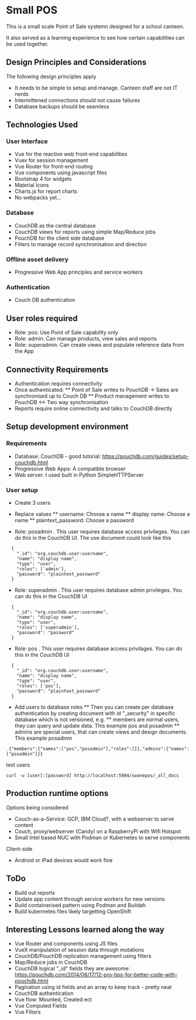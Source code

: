 # Small POS
This is a small scale Point of Sale systemn designed for a school canteen. 

It also served as a learning experience to see how certain capabilities can be used together. 

## Design Principles and Considerations
The following design principles apply
* It needs to be simple to setup and manage. Canteen staff are not IT nerds
* Intermittened connections should not cause failures
* Database backups should be seamless

## Technologies Used
### User Interface
* Vue for the reactive web front-end capabilities
* Vuex for session management
* Vue Router for front-end routing
* Vue components using javascript files
* Bootstrap 4 for widgets
* Material Icons
* Charts.js for report charts
* No webpacks yet...

### Database
* CouchDB as the central database
* CouchDB views for reports using simple Map/Reduce jobs
* PouchDB for the client side database
* Filters to manage record synchronisation and direction

### Offline asset delivery
* Progressive Web App principles and service workers

### Authentication
* Couch DB authentication


## User roles required
* Role: pos: Use Point of Sale capability only
* Role: admin: Can manage products, view sales and reports
* Role: superadmin: Can create views and populate reference data from the App

## Connectivity Requirements
* Authentication requires connectivity
* Once authenticated: 
** Point of Sale writes to PouchDB -> Sales are synchronised up to Couch DB
** Product management writes to PouchDB <-> Two way synchronisation
* Reports require online connectivity and talks to CouchDB directly

## Setup development environment
### Requirements
* Database: CouchDB - good tutorial: https://pouchdb.com/guides/setup-couchdb.html
* Progressive Web Apps: A compatible browser
* Web server: I used built in Python SimpleHTTPServer

### User setup
* Create 3 users
* Replace values
** username: Choose a name
** display name: Choose a name
** plaintext_password: Choose a password

* Role: posadmin . This user requires database access privileges. You can do this in the CouchDB UI. The use document could look like this
```
  {
    "_id": "org.couchdb.user:username",
    "name": "display name",
    "type": "user",
    "roles": ['admin'],
    "password": "plaintext_password"
  }
```
* Role: superadmin . This user requires database admin privileges. You can do this in the CouchDB UI
```
  {
    "_id": "org.couchdb.user:username",
    "name": "display name",
    "type": "user",
    "roles": ['superadmin'],
    "password": "password"
  }
```
* Role: pos . This user requires database access privilages. You can do this in the CouchDB UI
```
  {
    "_id": "org.couchdb.user:username",
    "name": "display name",
    "type": "user",
    "roles": ['pos'],
    "password": "plaintext_password"
  }
```

* Add users to database roles
** Then you can create per database authentication by creating document with id "_security" in specific database which is not versioned, e.g.
** members are normal users, they can query and update data. This example pos and posadmin
** admins are special users, that can create views and design documents. This example posadmin
```
 {"members":{"names":["pos","posadmin"],"roles":[]},"admins":{"names":["posadmin"]}}
```

test users
```
curl -u [user]:[password] http://localhost:5984/swanepos/_all_docs 
```

## Production runtime options
Options being considered
* Couch-as-a-Service: GCP, IBM Cloud?, with a webserver to serve content
* Couch, proxy/webserver (Candy) on a RaspberryPi with Wifi Hotspot
* Small Intel based NUC with Podman or Kubernetes to serve components

Client-side
* Android or IPad devices would work fine

## ToDo
* Build out reports
* Update app content through service workers for new versions
* Build containerised pattern using Podman and Buildah
* Build kubernetes files likely targetting OpenShift

## Interesting Lessons learned along the way
* Vue Router and components using JS files
* VueX manipulation of session data through mutations
* CouchDB/PouchDB replication management using filters
* Map/Reduce jobs in CouchDB
* CouchDB logical "_id" fields they are awesome: https://pouchdb.com/2014/06/17/12-pro-tips-for-better-code-with-pouchdb.html
* Pagination using id fields and an array to keep track - pretty neat
* CouchDB authentication
* Vue flow: Mounted, Created ect
* Vue Computed Fields
* Vue Filters

